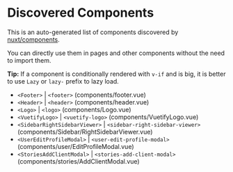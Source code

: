 # Discovered Components

This is an auto-generated list of components discovered by [nuxt/components](https://github.com/nuxt/components).

You can directly use them in pages and other components without the need to import them.

**Tip:** If a component is conditionally rendered with `v-if` and is big, it is better to use `Lazy` or `lazy-` prefix to lazy load.

- `<Footer>` | `<footer>` (components/footer.vue)
- `<Header>` | `<header>` (components/header.vue)
- `<Logo>` | `<logo>` (components/Logo.vue)
- `<VuetifyLogo>` | `<vuetify-logo>` (components/VuetifyLogo.vue)
- `<SidebarRightSidebarViewer>` | `<sidebar-right-sidebar-viewer>` (components/Sidebar/RightSidebarViewer.vue)
- `<UserEditProfileModal>` | `<user-edit-profile-modal>` (components/user/EditProfileModal.vue)
- `<StoriesAddClientModal>` | `<stories-add-client-modal>` (components/stories/AddClientModal.vue)
